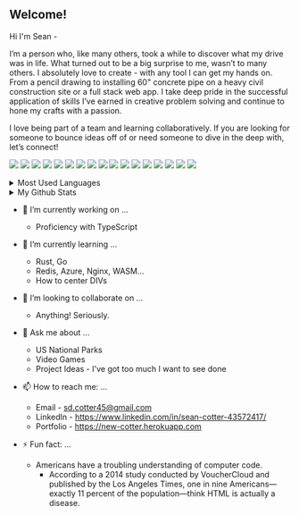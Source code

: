 <!--
**Cotter45/Cotter45** is a ✨ _special_ ✨ repository because its `README.md` (this file) appears on your GitHub profile.

Here are some ideas to get you started:

- 🔭 I’m currently working on ...
- 🌱 I’m currently learning ...
- 👯 I’m looking to collaborate on ...
- 🤔 I’m looking for help with ...
- 💬 Ask me about ...
- 📫 How to reach me: ...
- 😄 Pronouns: ...
- ⚡ Fun fact: ...
-->

## Welcome!

Hi I'm Sean - 

I’m a person who, like many others, took a while to discover what my drive was in life. What turned out to be a big surprise to me, wasn’t to many others. I absolutely love to create - with any tool I can get my hands on. From a pencil drawing to installing 60" concrete pipe on a heavy civil construction site or a full stack web app. I take deep pride in the successful application of skills I’ve earned in creative problem solving and continue to hone my crafts with a passion.

I love being part of a team and learning collaboratively. If you are looking for someone to bounce ideas off of or need someone to dive in the deep with, let’s connect!

<!-- <table>
  <td><img src="https://github-readme-stats.vercel.app/api/top-langs/?username=Cotter45&theme=blue-green" /></td>
 <td><img src="https://github-readme-stats.vercel.app/api?username=Cotter45&show_icons=true&theme=tokyonight" /></td>
</table> -->

<img src="https://img.shields.io/badge/javascript%20-%23323330.svg?&style=for-the-badge&logo=javascript&logoColor=%23F7DF1E"/> <img src="https://img.shields.io/badge/TypeScript-007ACC?style=for-the-badge&logo=typescript&logoColor=white" /> <img src="https://img.shields.io/badge/python%20-%2314354C.svg?&style=for-the-badge&logo=python&logoColor=white"/> <img src="https://img.shields.io/badge/react%20-%2320232a.svg?&style=for-the-badge&logo=react&logoColor=%2361DAFB"/> <img src="https://img.shields.io/badge/Redux-593D88?style=for-the-badge&logo=redux&logoColor=white"/> 
<img src="https://img.shields.io/badge/html5%20-%23E34F26.svg?&style=for-the-badge&logo=html5&logoColor=white"/> <img src="https://img.shields.io/badge/css3%20-%231572B6.svg?&style=for-the-badge&logo=css3&logoColor=white"/> 
 <img src="https://img.shields.io/badge/Flask-000000?style=for-the-badge&logo=flask&logoColor=white"/> 
<img src="https://img.shields.io/badge/node.js%20-%2343853D.svg?&style=for-the-badge&logo=node.js&logoColor=white"/> <img src ="https://img.shields.io/badge/Express.js-000000?style=for-the-badge&logo=express&logoColor=white"/> 
<img src ="https://img.shields.io/badge/postgres-%23316192.svg?&style=for-the-badge&logo=postgresql&logoColor=white"/> 
<img src="https://camo.githubusercontent.com/783c0ba99432e0f18a998dbbcb3fb46a3f0bb564751c08bbaf138189716c1643/68747470733a2f2f696d672e736869656c64732e696f2f62616467652f416d617a6f6e5f4157532d3233324633453f7374796c653d666f722d7468652d6261646765266c6f676f3d616d617a6f6e2d617773266c6f676f436f6c6f723d7768697465"/> <img src="https://img.shields.io/badge/Docker-2CA5E0?style=for-the-badge&logo=docker&logoColor=white"/> <img src="https://img.shields.io/badge/Postman-FF6C37?style=for-the-badge&logo=Postman&logoColor=white"/> <img src="https://img.shields.io/badge/Heroku-430098?style=for-the-badge&logo=heroku&logoColor=white"/> <img src="https://img.shields.io/badge/Netlify-00C7B7?style=for-the-badge&logo=netlify&logoColor=white" /> 
<img src="https://img.shields.io/badge/git%20-%23F05033.svg?&style=for-the-badge&logo=git&logoColor=white"/> 

<!-- <table>
  <td> -->
<details>
  <summary>Most Used Languages</summary>
  <img src="https://github-readme-stats.vercel.app/api/top-langs/?username=Cotter45&theme=blue-green" />
</details>
<!--   </td>
  <td> -->
<details>
  <summary>My Github Stats</summary>
  <img src="https://github-readme-stats.vercel.app/api?username=Cotter45&show_icons=true&theme=tokyonight" />
</details>
<!--   </td>
</table> -->

- 🔭 I’m currently working on ...
  * Proficiency with TypeScript

- 🌱 I’m currently learning ...
  * Rust, Go
  * Redis, Azure, Nginx, WASM...
  * How to center DIVs

- 👯 I’m looking to collaborate on ...
  * Anything! Seriously.
 
- 💬 Ask me about ...
  * US National Parks
  * Video Games
  * Project Ideas - I've got too much I want to see done

- 📫 How to reach me: ...
  * Email - sd.cotter45@gmail.com
  * LinkedIn - https://www.linkedin.com/in/sean-cotter-43572417/
  * Portfolio - https://new-cotter.herokuapp.com 

- ⚡ Fun fact: ...
  * Americans have a troubling understanding of computer code.
    - According to a 2014 study conducted by VoucherCloud and published by the Los Angeles Times, one in nine Americans—exactly 11 percent of the population—think HTML is actually a disease.

